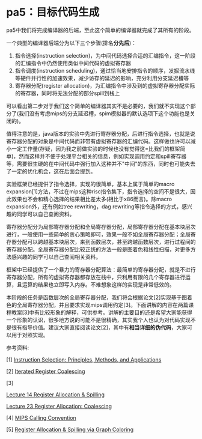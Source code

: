 # pa5：目标代码生成

pa5中我们将完成编译器的后端，至此这个简单的编译器就完成了其所有的阶段。

一个典型的编译器后端分为以下三个步骤(排名**分先后**)：

1. 指令选择(instruction selection)，为中间代码选择合适的汇编指令，这一阶段的汇编指令中仍然使用类似中间代码的虚拟寄存器
2. 指令调度(instruction scheduling)，通过恰当地安排指令的顺序，发掘流水线等硬件并行性的加速效果，减少访存的延迟的影响，充分利用分支延迟槽等
3. 寄存器分配(register allocation)，为汇编指令中涉及到的虚拟寄存器分配实际的寄存器，同时将无法分配的部分spill到栈上

可以看出第二步对于我们这个简单的编译器其实不是必要的，我们就不实现这个部分了(我们没有考虑mips的分支延迟槽，spim模拟器的默认选项下这个功能也是关闭的)。

值得注意的是，java版本的实验中先进行寄存器分配，后进行指令选择，也就是说寄存器分配的对象是中间代码而非带有虚拟寄存器的汇编代码。这样做也许可以减小一定工作量(存疑，因为我之前做实验的时候也没有觉得这=比我们的框架简单)，然而这样并不便于处理平台相关的信息，例如实现调用约定和spill寄存器等，需要很生硬的在中间代码中强行加入这种并不"中间"的东西，同时也可能失去了一定的优化机会，这在后面会提到。

实验框架已经提供了指令选择，实现的很简单，基本上属于简单的macro expansion[1]方法，不过在mips这种risc指令集下，指令选择的空间不是很大，因此效果也不会和精心选择的结果相比差太多(相比于x86而言)。除macro expansion外，还有例如tree rewriting，dag rewriting等指令选择的方式，感兴趣的同学可以自己查阅资料。

寄存器分配分为局部寄存器分配和全局寄存器分配，局部寄存器分配在基本块层次进行，一般使用一些简单的贪心策略即可，效果一般不如全局寄存器分配；全局寄存器分配可以跨越基本块层次，来到函数层次，甚至跨越函数层次，进行过程间的寄存器分配。全局寄存器分配比较正统的方法一般是图着色和线性扫描，对更多方法感兴趣的同学可以自己查阅相关资料。

框架中已经提供了一个暴力的寄存器分配算法：最简单的寄存器分配，就是不进行寄存器分配，所有的虚拟寄存器都存放在栈中，只利用有限的几个寄存器进行运算，且运算的结果也立即写入内存。不难想象这样的实现是非常低效的。

本阶段的任务是函数层次的全局寄存器分配，我们将会根据论文[2]实现基于图着色的全局寄存器分配，并且要求实现mips调用约定[3]。下面讲解的内容在两篇课程教案[3]中有比较形象的解释，可供参考。讲解的主要目的还是希望大家能获得一个形象的认识，很多地方说的可能不是很精确，其实我个人也认为对代码实现不是很有指导价值。建议大家直接阅读论文[2]，其中有**相当详细的伪代码**，大家可以用于对照实现。

参考资料:

[1] [Instruction Selection: Principles, Methods, and Applications](https://www.google.com/url?sa=t&rct=j&q=&esrc=s&source=web&cd=2&cad=rja&uact=8&ved=2ahUKEwj26rnpx9HjAhXRA4gKHUqYBFkQFjABegQIARAC&url=https%3A%2F%2Fwww.diva-portal.org%2Fsmash%2Fget%2Fdiva2%3A951540%2FFULLTEXT01.pdf&usg=AOvVaw1r2912tqi3XgyTNcq8iWiT)

[2] [Iterated Register Coalescing](https://www.google.com/url?sa=t&rct=j&q=&esrc=s&source=web&cd=1&cad=rja&uact=8&ved=2ahUKEwiGwo-RvtHjAhUNA4gKHcxXCiQQFjAAegQIBhAC&url=http%3A%2F%2Fwww.cse.iitm.ac.in%2F~krishna%2Fcs6013%2Fgeorge.pdf&usg=AOvVaw2AQJiintEYPbXWcvenBWmt)

[3] 

[Lecture 14 Register Allocation & Spilling](https://www.google.com/url?sa=t&rct=j&q=&esrc=s&source=web&cd=1&cad=rja&uact=8&ved=2ahUKEwiT4rv69NHjAhUN7WEKHaR7CbQQFjAAegQIARAC&url=https%3A%2F%2Fwww.cs.cmu.edu%2Fafs%2Fcs%2Facademic%2Fclass%2F15745-s16%2Fwww%2Flectures%2FL14-Register-Allocation.pdf&usg=AOvVaw3QII7Q2FOgB2G_xeVCtaWh)

[Lecture 23 Register Allocation: Coalescing](https://www.google.com/url?sa=t&rct=j&q=&esrc=s&source=web&cd=1&cad=rja&uact=8&ved=2ahUKEwjMtKWd8tHjAhXVdHAKHaeoC2QQFjAAegQIABAC&url=https%3A%2F%2Fwww.cs.cmu.edu%2Fafs%2Fcs%2Facademic%2Fclass%2F15745-s16%2Fwww%2Flectures%2FL23-Register-Coalescing.pdf&usg=AOvVaw3-kh0lrPhIiyRb1Az8aMQr)

[4] [MIPS Calling Convention](https://www.google.com/url?sa=t&rct=j&q=&esrc=s&source=web&cd=1&cad=rja&uact=8&ved=2ahUKEwj56pWbyNHjAhUVMd4KHcK-BXUQFjAAegQIAxAC&url=https%3A%2F%2Fcourses.cs.washington.edu%2Fcourses%2Fcse410%2F09sp%2Fexamples%2FMIPSCallingConventionsSummary.pdf&usg=AOvVaw17nSlJFSuBO2g0mkB4dGII)

[5] [Register Allocation & Spilling via Graph Coloring](https://www.google.com/url?sa=t&rct=j&q=&esrc=s&source=web&cd=2&cad=rja&uact=8&ved=2ahUKEwjs5r-2vtHjAhVY_GEKHQDUCRIQFjABegQIBRAC&url=https%3A%2F%2Fcs.gmu.edu%2F~white%2FCS640%2Fp98-chaitin.pdf&usg=AOvVaw3JDzIivHcd58Ba-x6q8roM)